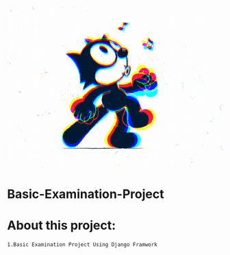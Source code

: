 ![Header](https://github.com/Vladimir-Strelec/Basic-Examination-Project/blob/main/foto/5eeea355389655.59822ff824b72.gif)
# Basic-Examination-Project


# About this project:
    1.Basic Examination Project Using Django Framwork